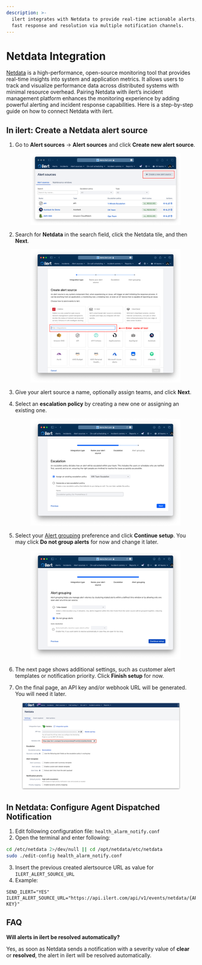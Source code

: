 ```yaml
---
description: >-
  ilert integrates with Netdata to provide real-time actionable alerts, enabling
  fast response and resolution via multiple notification channels.
---
```


# Netdata Integration

[Netdata](https://www.netdata.cloud/) is a high-performance, open-source monitoring tool that provides real-time insights into system and application metrics. It allows users to track and visualize performance data across distributed systems with minimal resource overhead. Pairing Netdata with ilert’s incident management platform enhances the monitoring experience by adding powerful alerting and incident response capabilities. Here is a step-by-step guide on how to connect Netdata with ilert.

## In ilert: Create a Netdata alert source <a href="#create-alarm-source" id="create-alarm-source"></a>

1.  Go to **Alert sources** -> **Alert sources** and click **Create new alert source**.

    <figure><img src="../../.gitbook/assets/Screenshot 2023-08-28 at 10.21.10.png" alt=""><figcaption></figcaption></figure>
2.  Search for **Netdata** in the search field, click the Netdata tile, and then **Next**.&#x20;

    <figure><img src="../../.gitbook/assets/Screenshot 2023-08-28 at 10.24.23.png" alt=""><figcaption></figcaption></figure>
3. Give your alert source a name, optionally assign teams, and click **Next**.
4.  Select an **escalation policy** by creating a new one or assigning an existing one.

    <figure><img src="../../.gitbook/assets/Screenshot 2023-08-28 at 11.37.47.png" alt=""><figcaption></figcaption></figure>
5.  Select your [Alert grouping](../../alerting/alert-sources.md#alert-grouping) preference and click **Continue setup**. You may click **Do not group alerts** for now and change it later.&#x20;

    <figure><img src="../../.gitbook/assets/Screenshot 2023-08-28 at 11.38.24.png" alt=""><figcaption></figcaption></figure>
6. The next page shows additional settings, such as customer alert templates or notification priority. Click **Finish setup** for now.
7. On the final page, an API key and/or webhook URL will be generated. You will need it later.

<figure><img src="../../.gitbook/assets/1 (12).png" alt="" width="563"><figcaption></figcaption></figure>

## In Netdata: Configure Agent Dispatched Notification

1. Edit following configuration file: `health_alarm_notify.conf`
2. Open the terminal and enter following:

```bash
cd /etc/netdata 2>/dev/null || cd /opt/netdata/etc/netdata
sudo ./edit-config health_alarm_notify.conf
```

3. Insert the previous created alertsource URL as value for `ILERT_ALERT_SOURCE_URL`
4. Example:

```
SEND_ILERT="YES"
ILERT_ALERT_SOURCE_URL="https://api.ilert.com/api/v1/events/netdata/{API-KEY}"
```



## FAQ

**Will alerts in ilert be resolved automatically?**

Yes, as soon as Netdata sends a notification with a severity value of **clear** or **resolved**, the alert in ilert will be resolved automatically.

